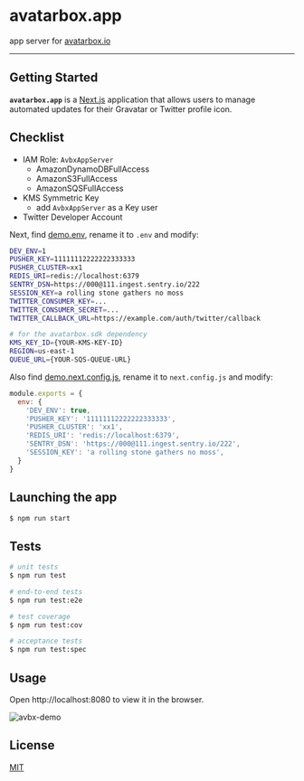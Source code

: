 # avatarbox.app

app server for [avatarbox.io](https://avatarbox.io)

---

<!--
[![Build Status](https://travis-ci.com/mrtillman/avatarbox.sdk.svg?branch=master)](https://travis-ci.com/mrtillman/avatarbox.sdk)
[![Coverage Status](https://coveralls.io/repos/github/mrtillman/avatarbox.sdk/badge.svg?branch=master)](https://coveralls.io/github/mrtillman/avatarbox.sdk?branch=master)
[![GitHub tag (latest SemVer)](https://img.shields.io/github/v/tag/mrtillman/avatarbox.sdk?sort=semver)](https://github.com/mrtillman/avatarbox.sdk/releases/tag/1.0.0)
[![license](https://img.shields.io/badge/license-MIT-blue.svg)](https://github.com/mrtillman/avatarbox.sdk/blob/master/LICENSE)
-->

## Getting Started

**`avatarbox.app`** is a [Next.js](https://nextjs.org) application that allows users to manage automated updates for their Gravatar or Twitter profile icon.

## Checklist

- IAM Role: `AvbxAppServer`
  - AmazonDynamoDBFullAccess
  - AmazonS3FullAccess
  - AmazonSQSFullAccess
- KMS Symmetric Key
  - add `AvbxAppServer` as a Key user
- Twitter Developer Account

Next, find [demo.env](https://github.com/mrtillman/avatarbox.app/blob/master/demo.env), rename it to `.env` and modify:

```sh
DEV_ENV=1
PUSHER_KEY=11111112222222333333
PUSHER_CLUSTER=xx1
REDIS_URI=redis://localhost:6379
SENTRY_DSN=https://000@111.ingest.sentry.io/222
SESSION_KEY=a rolling stone gathers no moss
TWITTER_CONSUMER_KEY=...
TWITTER_CONSUMER_SECRET=...
TWITTER_CALLBACK_URL=https://example.com/auth/twitter/callback

# for the avatarbox.sdk dependency
KMS_KEY_ID={YOUR-KMS-KEY-ID}
REGION=us-east-1
QUEUE_URL={YOUR-SQS-QUEUE-URL}
```

Also find [demo.next.config.js](https://github.com/mrtillman/avatarbox.app/blob/master/demo.next.config.js), rename it to `next.config.js` and modify:


```js
module.exports = {
  env: {
    'DEV_ENV': true,
    'PUSHER_KEY': '11111112222222333333',
    'PUSHER_CLUSTER': 'xx1',
    'REDIS_URI': 'redis://localhost:6379',
    'SENTRY_DSN': 'https://000@111.ingest.sentry.io/222',
    'SESSION_KEY': 'a rolling stone gathers no moss',
  }
}
```

## Launching the app

```bash
$ npm run start
```

## Tests

```bash
# unit tests
$ npm run test

# end-to-end tests
$ npm run test:e2e

# test coverage
$ npm run test:cov

# acceptance tests
$ npm run test:spec
```

## Usage

Open http://localhost:8080 to view it in the browser.

![avbx-demo](https://d2bi7agqetsdur.cloudfront.net/avbx-demo.gif)

## License
[MIT](https://github.com/mrtillman/avatarbox.app/blob/main/LICENSE)
